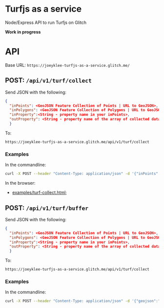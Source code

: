 # Turfjs as a service
Node/Express API to run Turfjs on Glitch

**Work in progress**



# API

Base URL: `https://joeyklee-turfjs-as-a-service.glitch.me/`

## POST: `/api/v1/turf/collect`

Send JSON with the following:

```json
{
  "inPoints": <GeoJSON Feature Collection of Points | URL to GeoJSON>,
  "inPolygons": <GeoJSON Feature Collection of Polygons | URL to GeoJSON>,
  "inProperty":<String - property name in your inPoints>, 
  "outProperty": <String - property name of the array of collected data to be added to your inPolygons>
  }
```

To: 

```
https://joeyklee-turfjs-as-a-service.glitch.me/api/v1/turf/collect
```

### Examples 

In the commandline:
```sh
curl -X POST --header "Content-Type: application/json" -d '{"inPoints":"https://cdn.jsdelivr.net/gh/joeyklee/turfjs-as-a-service@master/examples/data/point-nyc.geojson","inPolygons": "https://cdn.jsdelivr.net/gh/joeyklee/turfjs-as-a-service@master/examples/data/polygon-nyc.geojson","inProperty":"counts", "outProperty": "joined"}' http://localhost:3000/api/v1/turf/collect
```

In the browser: 
* [examples/turf-collect.html](./examples/turf-collect.html);

## POST: `/api/v1/turf/buffer`

Send JSON with the following:

```json
{
  "inPoints": <GeoJSON Feature Collection of Points | URL to GeoJSON>,
  "inPolygons": <GeoJSON Feature Collection of Polygons | URL to GeoJSON>,
  "inProperty":<String - property name in your inPoints>, 
  "outProperty": <String - property name of the array of collected data to be added to your inPolygons>
  }
```

To: 

```
https://joeyklee-turfjs-as-a-service.glitch.me/api/v1/turf/collect
```

### Examples 

In the commandline:
```sh
curl -X POST --header "Content-Type: application/json" -d '{"geojson":"https://cdn.jsdelivr.net/gh/joeyklee/turfjs-as-a-service@master/examples/data/point-nyc.geojson", "radius":500, "options":{ "units":"meters", "steps": 32}}' http://localhost:3000/api/v1/turf/buffer
```